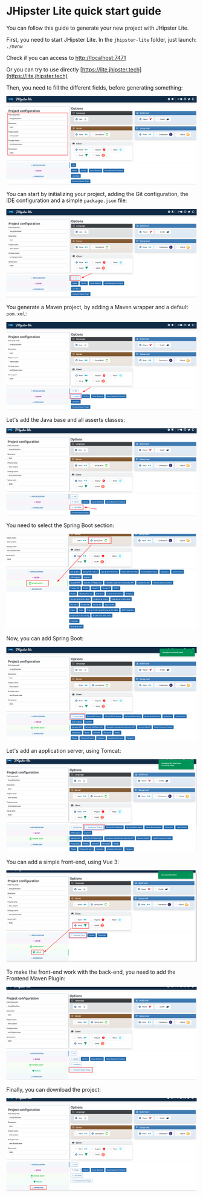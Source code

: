 # JHipster Lite quick start guide

You can follow this guide to generate your new project with JHipster Lite.

First, you need to start JHipster Lite. In the `jhipster-lite` folder, just launch: `./mvnw`

Check if you can access to [http://localhost:7471](http://localhost:7471)

Or you can try to use directly [https://lite.jhipster.tech](https://lite.jhipster.tech)

Then, you need to fill the different fields, before generating something:

![fill_information](01-fill_information.png)

You can start by initializing your project, adding the Git configuration, the IDE configuration and a simple `package.json` file:

![init](02-init.png)

You generate a Maven project, by adding a Maven wrapper and a default `pom.xml`:

![maven](03-maven.png)

Let's add the Java base and all asserts classes:

![java_base](04-java_base.png)

You need to select the Spring Boot section:

![spring_boot_section](05-spring_boot_section.png)

Now, you can add Spring Boot:

![spring_boot](06-spring_boot.png)

Let's add an application server, using Tomcat:

![spring_boot_mvc](07-spring_boot_mvc.png)

You can add a simple front-end, using Vue 3:

![vue](08-vue.png)

To make the front-end work with the back-end, you need to add the Frontend Maven Plugin:

![frontend-maven-plugin](09-frontend_maven_plugin.png)

Finally, you can download the project:

![download](10-download.png)
